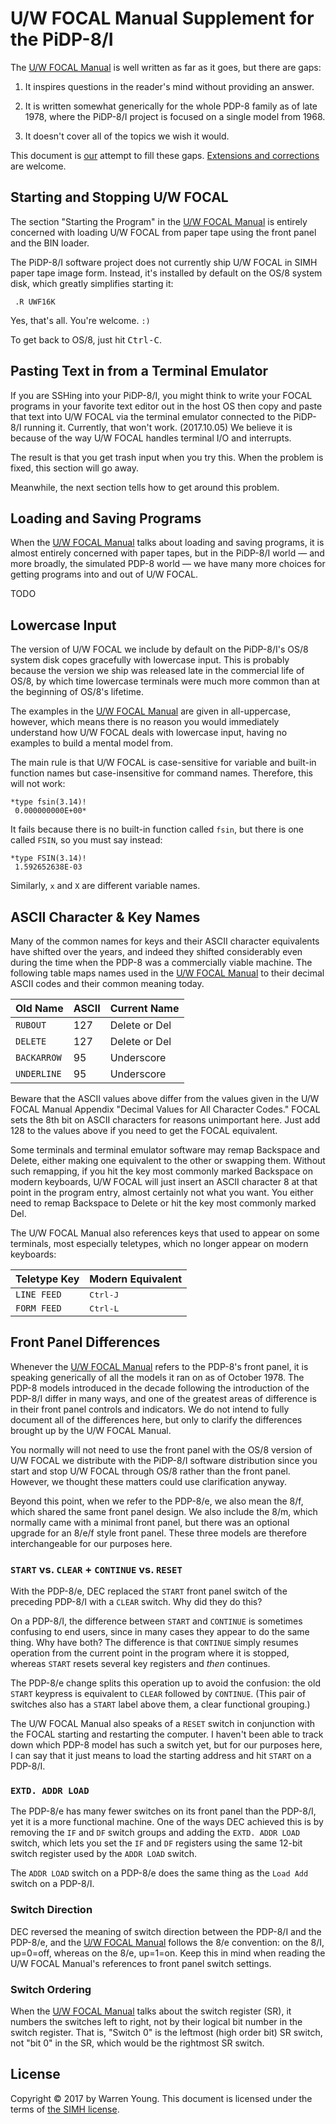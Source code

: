 # U/W FOCAL Manual Supplement for the PiDP-8/I

The [U/W FOCAL Manual][uwfm] is well written as far as it goes, but
there are gaps:

1.  It inspires questions in the reader's mind without providing an answer.

1.  It is written somewhat generically for the whole PDP-8 family as of
    late 1978, where the PiDP-8/I project is focused on a single model
    from 1968.

1.  It doesn't cover all of the topics we wish it would.

This document is [our](#license) attempt to fill these gaps.
[Extensions and corrections][hack] are welcome.

[hack]: https://tangentsoft.com/pidp8i/doc/trunk/HACKERS.md
[uwfm]: https://tangentsoft.com/pidp8i/doc/clean-os8-packs/doc/uwfocal-manual.md


## Starting and Stopping U/W FOCAL

The section "Starting the Program" in the [U/W FOCAL Manual][uwfm] is
entirely concerned with loading U/W FOCAL from paper tape using the
front panel and the BIN loader.

The PiDP-8/I software project does not currently ship U/W FOCAL in SIMH
paper tape image form. Instead, it's installed by default on the OS/8
system disk, which greatly simplifies starting it:

     .R UWF16K

Yes, that's all. You're welcome. `:)`

To get back to OS/8, just hit <kbd>Ctrl-C</kbd>.


## Pasting Text in from a Terminal Emulator

If you are SSHing into your PiDP-8/I, you might think to write your
FOCAL programs in your favorite text editor out in the host OS then copy
and paste that text into U/W FOCAL via the terminal emulator connected
to the PiDP-8/I running it. Currently, that won't work. (2017.10.05) We
believe it is because of the way U/W FOCAL handles terminal I/O and
interrupts.

The result is that you get trash input when you try this. When the
problem is fixed, this section will go away.

Meanwhile, the next section tells how to get around this problem.


## Loading and Saving Programs

When the [U/W FOCAL Manual][uwfm] talks about loading and saving
programs, it is almost entirely concerned with paper tapes, but in the
PiDP-8/I world — and more broadly, the simulated PDP-8 world — we have
many more choices for getting programs into and out of U/W FOCAL.

TODO


## Lowercase Input

The version of U/W FOCAL we include by default on the PiDP-8/I's OS/8
system disk copes gracefully with lowercase input. This is probably
because the version we ship was released late in the commercial life of
OS/8, by which time lowercase terminals were much more common than at
the beginning of OS/8's lifetime.

The examples in the [U/W FOCAL Manual][uwfm] are given in all-uppercase,
however, which means there is no reason you would immediately understand
how U/W FOCAL deals with lowercase input, having no examples to build a
mental model from.

The main rule is that U/W FOCAL is case-sensitive for variable and
built-in function names but case-insensitive for command names.
Therefore, this will not work:

    *type fsin(3.14)!
     0.000000000E+00*

It fails because there is no built-in function called `fsin`, but
there is one called `FSIN`, so you must say instead:

    *type FSIN(3.14)!
     1.592652638E-03

Similarly, `x` and `X` are different variable names.


## ASCII Character & Key Names

Many of the common names for keys and their ASCII character equivalents
have shifted over the years, and indeed they shifted considerably even
during the time when the PDP-8 was a commercially viable machine. The
following table maps names used in the [U/W FOCAL Manual][uwfm] to their
decimal ASCII codes and their common meaning today.

| Old Name    | ASCII | Current Name  |
| ----------- | ----- | ------------- |
| `RUBOUT`    | 127   | Delete or Del |
| `DELETE`    | 127   | Delete or Del |
| `BACKARROW` | 95    | Underscore    |
| `UNDERLINE` | 95    | Underscore    |

Beware that the ASCII values above differ from the values given in the
U/W FOCAL Manual Appendix "Decimal Values for All Character Codes."
FOCAL sets the 8th bit on ASCII characters for reasons unimportant here.
Just add 128 to the values above if you need to get the FOCAL
equivalent.

Some terminals and terminal emulator software may remap Backspace and
Delete, either making one equivalent to the other or swapping them.
Without such remapping, if you hit the key most commonly marked
Backspace on modern keyboards, U/W FOCAL will just insert an ASCII
character 8 at that point in the program entry, almost certainly not
what you want. You either need to remap Backspace to Delete or hit the
key most commonly marked Del.

The U/W FOCAL Manual also references keys that used to appear on some
terminals, most especially teletypes, which no longer appear on modern
keyboards:

| Teletype Key | Modern Equivalent |
| ------------ | ----------------- |
| `LINE FEED`  | <kbd>Ctrl-J</kbd> |
| `FORM FEED`  | <kbd>Ctrl-L</kbd> |


## Front Panel Differences

Whenever the [U/W FOCAL Manual][uwfm] refers to the PDP-8's front panel,
it is speaking generically of all the models it ran on as of October
1978. The PDP-8 models introduced in the decade following the
introduction of the PDP-8/I differ in many ways, and one of the greatest
areas of difference is in their front panel controls and indicators. We
do not intend to fully document all of the differences here, but only to
clarify the differences brought up by the U/W FOCAL Manual.

You normally will not need to use the front panel with the OS/8 version
of U/W FOCAL we distribute with the PiDP-8/I software distribution since
you start and stop U/W FOCAL through OS/8 rather than the front panel.
However, we thought these matters could use clarification anyway.

Beyond this point, when we refer to the PDP-8/e, we also mean the 8/f,
which shared the same front panel design. We also include the 8/m, which
normally came with a minimal front panel, but there was an optional
upgrade for an 8/e/f style front panel. These three models are therefore
interchangeable for our purposes here.


### `START` vs. `CLEAR` + `CONTINUE` vs. `RESET`

With the PDP-8/e, DEC replaced the `START` front panel switch of the
preceding PDP-8/I with a `CLEAR` switch. Why did they do this?

On a PDP-8/I, the difference between `START` and `CONTINUE` is sometimes
confusing to end users, since in many cases they appear to do the same
thing. Why have both? The difference is that `CONTINUE` simply resumes
operation from the current point in the program where it is stopped,
whereas `START` resets several key registers and *then* continues.

The PDP-8/e change splits this operation up to avoid the confusion: the
old `START` keypress is equivalent to `CLEAR` followed by `CONTINUE`.
(This pair of switches also has a `START` label above them, a clear
functional grouping.)

The U/W FOCAL Manual also speaks of a `RESET` switch in conjunction with
the FOCAL starting and restarting the computer. I haven't been able to
track down which PDP-8 model has such a switch yet, but for our purposes
here, I can say that it just means to load the starting address and hit
`START` on a PDP-8/I.


### `EXTD. ADDR LOAD`

The PDP-8/e has many fewer switches on its front panel than the PDP-8/I,
yet it is a more functional machine. One of the ways DEC achieved this
is by removing the `IF` and `DF` switch groups and adding the
`EXTD. ADDR LOAD` switch, which lets you set the `IF` and `DF` registers
using the same 12-bit switch register used by the `ADDR LOAD` switch.

The `ADDR LOAD` switch on a PDP-8/e does the same thing as the
`Load Add` switch on a PDP-8/I.


### Switch Direction

DEC reversed the meaning of switch direction between the PDP-8/I and the
PDP-8/e, and the [U/W FOCAL Manual][uwfm] follows the 8/e convention: on
the 8/I, up=0=off, whereas on the 8/e, up=1=on. Keep this in mind when
reading the U/W FOCAL Manual's references to front panel switch
settings.


### Switch Ordering

When the [U/W FOCAL Manual][uwfm] talks about the switch register (SR),
it numbers the switches left to right, not by their logical bit number
in the switch register. That is, "Switch 0" is the leftmost (high order
bit) SR switch, not "bit 0" in the SR, which would be the rightmost SR
switch.


## <a id="license"></a>License

Copyright © 2017 by Warren Young. This document is licensed under
the terms of [the SIMH license][sl].

[sl]:   https://tangentsoft.com/pidp8i/doc/trunk/SIMH-LICENSE.md
